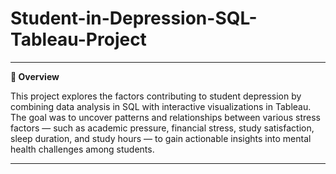 # Student-in-Depression-SQL-Tableau-Project
---
**📌 Overview**

This project explores the factors contributing to student depression by combining data analysis in SQL with interactive visualizations in Tableau.
The goal was to uncover patterns and relationships between various stress factors — such as academic pressure, financial stress, study satisfaction, sleep duration, and study hours — to gain actionable insights into mental health challenges among students.

---

